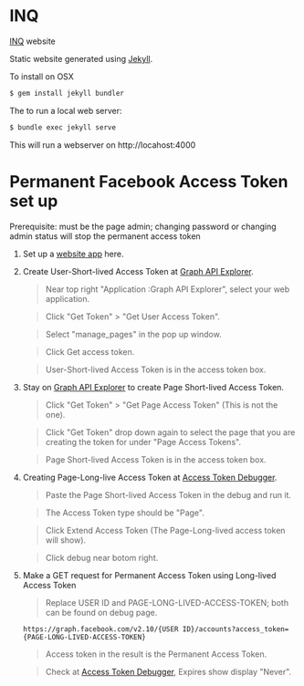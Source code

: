 # INQ

[INQ](https://i-nq.com.au) website

Static website generated using [Jekyll](http://jekyllrb.com/).

To install on OSX

```bash
$ gem install jekyll bundler
```

The to run a local web server:

```bash
$ bundle exec jekyll serve
```

This will run a webserver on http://locahost:4000

# Permanent Facebook Access Token set up

Prerequisite: must be the page admin; changing password or changing admin status will stop the permanent access token

1. Set up a [website app](https://developers.facebook.com/apps/) here.

2. Create User-Short-lived Access Token at [Graph API Explorer](https://developers.facebook.com/tools/explorer).

      >Near top right "Application :Graph API Explorer", select your web application.
      
      >Click "Get Token" > "Get User Access Token".
      
      >Select "manage_pages" in the pop up window.
      
      >Click Get access token.
      
      >User-Short-lived Access Token is in the access token box.

3. Stay on [Graph API Explorer](https://developers.facebook.com/tools/explorer) to create Page Short-lived Access Token.

      >Click "Get Token" > "Get Page Access Token" (This is not the one).
      
      >Click "Get Token" drop down again to select the page that you are creating the token for under "Page Access Tokens".
      
      >Page Short-lived Access Token is in the access token box.
      
 4. Creating Page-Long-live Access Token at [Access Token Debugger](https://developers.facebook.com/tools/debug/accesstoken/).
 
      >Paste the Page Short-lived Access Token in the debug and run it.
      
      >The Access Token type should be "Page".
      
      >Click Extend Access Token (The Page-Long-lived access token will show).
      
      >Click debug near botom right.
      
 5. Make a GET request for Permanent Access Token using Long-lived Access Token
      >Replace USER ID and PAGE-LONG-LIVED-ACCESS-TOKEN; both can be found on debug page.
      ```
      https://graph.facebook.com/v2.10/{USER ID}/accounts?access_token={PAGE-LONG-LIVED-ACCESS-TOKEN}
      ```
      >Access token in the result is the Permanent Access Token.
      
      >Check at [Access Token Debugger](https://developers.facebook.com/tools/debug/accesstoken/), Expires show display "Never".
  
